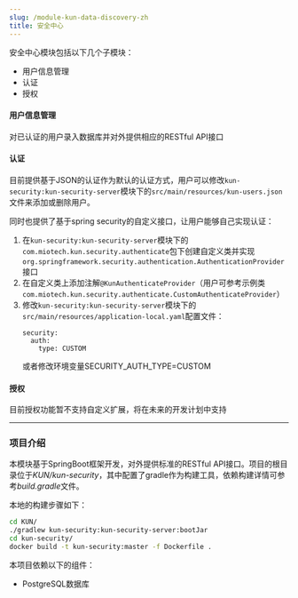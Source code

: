 ```yaml
---
slug: /module-kun-data-discovery-zh
title: 安全中心
---
```


安全中心模块包括以下几个子模块：
- 用户信息管理
- 认证
- 授权

#### 用户信息管理
对已认证的用户录入数据库并对外提供相应的RESTful API接口

#### 认证
目前提供基于JSON的认证作为默认的认证方式，用户可以修改`kun-security:kun-security-server`模块下的`src/main/resources/kun-users.json`文件来添加或删除用户。

同时也提供了基于spring security的自定义接口，让用户能够自己实现认证：
1. 在`kun-security:kun-security-server`模块下的`com.miotech.kun.security.authenticate`包下创建自定义类并实现`org.springframework.security.authentication.AuthenticationProvider`接口
2. 在自定义类上添加注解`@KunAuthenticateProvider`（用户可参考示例类`com.miotech.kun.security.authenticate.CustomAuthenticateProvider`）
3. 修改`kun-security:kun-security-server`模块下的`src/main/resources/application-local.yaml`配置文件：
    ```
    security:
      auth:
        type: CUSTOM
    ```
   或者修改环境变量SECURITY_AUTH_TYPE=CUSTOM

#### 授权
目前授权功能暂不支持自定义扩展，将在未来的开发计划中支持

------------

### 项目介绍
本模块基于SpringBoot框架开发，对外提供标准的RESTful API接口。项目的根目录位于*KUN/kun-security*，其中配置了gradle作为构建工具，依赖构建详情可参考*build.gradle*文件。

本地的构建步骤如下：
```bash
cd KUN/
./gradlew kun-security:kun-security-server:bootJar
cd kun-security/
docker build -t kun-security:master -f Dockerfile .
```

本项目依赖以下的组件：
- PostgreSQL数据库
